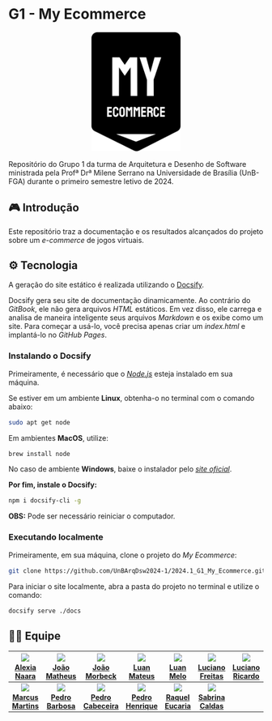 # G1 - My Ecommerce

<p align="center"><img src="docs/assets/logo.svg" width = 35%></p>


Repositório do Grupo 1 da turma de Arquitetura e Desenho de Software ministrada pela Profª Drª Milene Serrano na Universidade de Brasília (UnB-FGA) durante o primeiro semestre letivo de 2024.
## 🎮 Introdução

Este repositório traz a documentação e os resultados alcançados do projeto sobre um *e-commerce* de jogos virtuais.


## ⚙ Tecnologia

A geração do site estático é realizada utilizando o [Docsify](https://docsify.js.org/).

Docsify gera seu site de documentação dinamicamente. Ao contrário do *GitBook*, ele não gera arquivos *HTML* estáticos. Em vez disso, ele carrega e analisa de maneira inteligente seus arquivos *Markdown* e os exibe como um site. Para começar a usá-lo, você precisa apenas criar um *index.html* e implantá-lo no *GitHub Pages*.

### Instalando o Docsify

Primeiramente, é necessário que o [*Node.js*](https://nodejs.org/en) esteja instalado em sua máquina.

Se estiver em um ambiente **Linux**, obtenha-o no terminal com o comando abaixo:

```bash
sudo apt get node
```
Em ambientes **MacOS**, utilize:

```bash
brew install node
```

No caso de ambiente **Windows**, baixe o instalador pelo [*site oficial*](https://nodejs.org/en).

**Por fim, instale o Docsify:**

```bash
npm i docsify-cli -g
```
**OBS:** Pode ser necessário reiniciar o computador.

### Executando localmente

Primeiramente, em sua máquina, clone o projeto do *My Ecommerce*:

```bash
git clone https://github.com/UnBArqDsw2024-1/2024.1_G1_My_Ecommerce.git
```

Para iniciar o site localmente, abra a pasta do projeto no terminal e utilize o comando:

```bash
docsify serve ./docs
```

## 👨‍💻 Equipe


| [<img src="https://avatars.githubusercontent.com/u/61877198?s=200" width=50><br>**Alexia Naara**](https://github.com/alexianaa) | [<img src="https://avatars.githubusercontent.com/u/79875786?s=200" width=50><br>**João Matheus**](https://github.com/JoaoSchmitz) | [<img src="https://avatars.githubusercontent.com/u/97908795?v=4" width=50><br> João Morbeck](https://github.com/uMorbeck)| [<img src="https://avatars.githubusercontent.com/u/89037018?v=4" width=50><br>**Luan Mateus**](https://github.com/luanduartee) | [<img src="https://avatars.githubusercontent.com/u/88345670?v=4" width=50><br>**Luan Melo**](https://github.com/Luanmq) | [<img src="https://avatars.githubusercontent.com/u/88516249?v=4" width=50><br>**Luciano Freitas**](https://github.com/luciano-freitas-melo) | [<img src="https://avatars.githubusercontent.com/u/88405145?v=4" width=50><br>**Luciano Ricardo**](https://github.com/l-ricardo) |
| :-: | :-: | :-: | :-: | :-: | :-: | :-: |
| [<img src="https://avatars.githubusercontent.com/u/89209017?v=4" width=50><br>**Marcus Martins**](https://github.com/marcusmartinss) | [<img src="https://avatars.githubusercontent.com/u/78980796?v=4" width=50><br>**Pedro Barbosa**](https://github.com/pedrobarbosaocb) | [<img src="https://avatars.githubusercontent.com/u/109092210?v=4" width=50><br>**Pedro Cabeceira**](https://github.com/pkbceira03) | [<img src="https://avatars.githubusercontent.com/u/88786258?v=4" width=50><br>**Pedro Henrique**](https://github.com/phmelosilva) | [<img src="https://avatars.githubusercontent.com/u/81540491?v=4" width=50><br>**Raquel Eucaria**](https://github.com/raqueleucaria) | [<img src="https://avatars.githubusercontent.com/u/86732411?v=4" width=50><br>**Sabrina Caldas**](https://github.com/sabrinaberno) |

